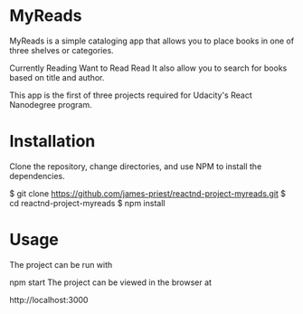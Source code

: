 # MyReads

MyReads is a simple cataloging app that allows you to place books in one of three shelves or categories.

Currently Reading
Want to Read
Read
It also allow you to search for books based on title and author.

This app is the first of three projects required for Udacity's React Nanodegree program.


# Installation
Clone the repository, change directories, and use NPM to install the dependencies.

$ git clone https://github.com/james-priest/reactnd-project-myreads.git
$ cd reactnd-project-myreads
$ npm install

# Usage
The project can be run with

npm start
The project can be viewed in the browser at

http://localhost:3000
